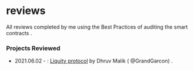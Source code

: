 # reviews
All reviews completed by me using the Best Practices of auditing the smart contracts . 

### Projects Reviewed
* 2021.06.02 -           : [Liquity protocol](https://www.liquity.org/) by Dhruv Malik ( @GrandGarcon) . 
